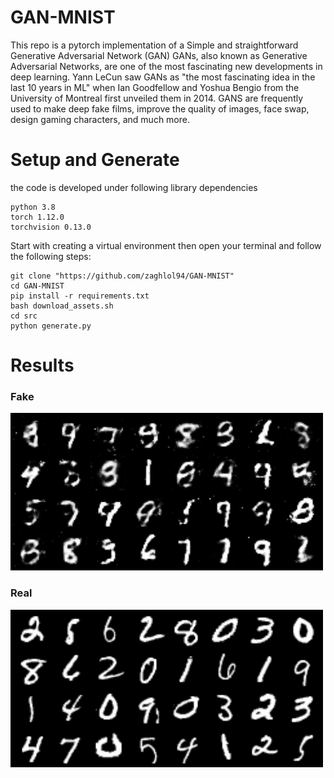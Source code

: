 # GAN-MNIST
This repo is a pytorch implementation of a Simple and straightforward 
Generative Adversarial Network (GAN)
GANs, also known as Generative Adversarial Networks, are one of the most fascinating new developments in deep learning.
Yann LeCun saw GANs as "the most fascinating idea in the last 10 years in ML" when Ian Goodfellow and Yoshua Bengio from the University of Montreal first unveiled them in 2014.
GANS are frequently used to make deep fake films, improve the quality of images, face swap, design gaming characters, and much more. 
# Setup and Generate
the code is developed under following library dependencies
```commandline
python 3.8
torch 1.12.0
torchvision 0.13.0
```
Start with creating a virtual environment then open your terminal and follow the following steps:
```commandline
git clone "https://github.com/zaghlol94/GAN-MNIST"
cd GAN-MNIST
pip install -r requirements.txt
bash download_assets.sh
cd src
python generate.py
```

# Results
### Fake
<img src="imgs/fake.png" width="500" />

### Real
<img src="imgs/real.png" width="500" />
